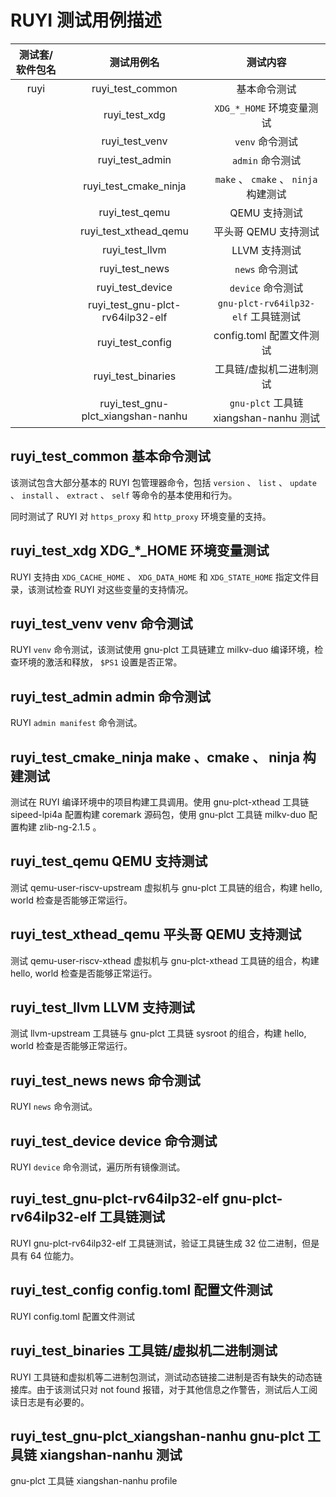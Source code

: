 # RUYI 测试用例描述

| 测试套/软件包名 | 测试用例名 | 测试内容 |
| :-: | :-: | :-: |
| ruyi | ruyi\_test\_common | 基本命令测试 |
|  | ruyi\_test\_xdg | ``XDG_*_HOME`` 环境变量测试 |
|  | ruyi\_test\_venv | ``venv`` 命令测试 |
|  | ruyi\_test\_admin | ``admin`` 命令测试 |
|  | ruyi\_test\_cmake\_ninja | ``make`` 、 ``cmake`` 、 ``ninja`` 构建测试 |
|  | ruyi\_test\_qemu | QEMU 支持测试 |
|  | ruyi\_test\_xthead\_qemu | 平头哥 QEMU 支持测试 |
|  | ruyi\_test\_llvm | LLVM 支持测试 |
|  | ruyi\_test\_news | ``news`` 命令测试 |
|  | ruyi\_test\_device | ``device`` 命令测试 |
|  | ruyi\_test\_gnu-plct-rv64ilp32-elf | ``gnu-plct-rv64ilp32-elf`` 工具链测试 |
|  | ruyi\_test\_config | config.toml 配置文件测试 |
|  | ruyi\_test\_binaries | 工具链/虚拟机二进制测试 |
|  | ruyi\_test\_gnu-plct\_xiangshan-nanhu | ``gnu-plct`` 工具链 xiangshan-nanhu 测试 |

## ruyi\_test\_common 基本命令测试

该测试包含大部分基本的 RUYI 包管理器命令，包括 ``version`` 、 ``list`` 、 ``update`` 、 ``install`` 、 ``extract`` 、 ``self`` 等命令的基本使用和行为。

同时测试了 RUYI 对 ``https_proxy`` 和 ``http_proxy`` 环境变量的支持。

## ruyi\_test\_xdg XDG\_\*\_HOME 环境变量测试

RUYI 支持由 ``XDG_CACHE_HOME`` 、 ``XDG_DATA_HOME`` 和 ``XDG_STATE_HOME`` 指定文件目录，该测试检查 RUYI 对这些变量的支持情况。

## ruyi\_test\_venv venv 命令测试

RUYI ``venv`` 命令测试，该测试使用 gnu-plct 工具链建立 milkv-duo 编译环境，检查环境的激活和释放， ``$PS1`` 设置是否正常。

## ruyi\_test\_admin admin 命令测试

RUYI ``admin manifest`` 命令测试。

## ruyi\_test\_cmake\_ninja make 、cmake 、 ninja 构建测试

测试在 RUYI 编译环境中的项目构建工具调用。使用 gnu-plct-xthead 工具链 sipeed-lpi4a 配置构建 coremark 源码包，使用 gnu-plct 工具链 milkv-duo 配置构建 zlib-ng-2.1.5 。

## ruyi\_test\_qemu QEMU 支持测试

测试 qemu-user-riscv-upstream 虚拟机与 gnu-plct 工具链的组合，构建 hello, world 检查是否能够正常运行。

## ruyi\_test\_xthead\_qemu 平头哥 QEMU 支持测试

测试 qemu-user-riscv-xthead 虚拟机与 gnu-plct-xthead 工具链的组合，构建 hello, world 检查是否能够正常运行。

## ruyi\_test\_llvm LLVM 支持测试

测试 llvm-upstream 工具链与 gnu-plct 工具链 sysroot 的组合，构建 hello, world 检查是否能够正常运行。

## ruyi\_test\_news news 命令测试

RUYI ``news`` 命令测试。

## ruyi\_test\_device device 命令测试

RUYI ``device`` 命令测试，遍历所有镜像测试。

## ruyi\_test\_gnu-plct-rv64ilp32-elf gnu-plct-rv64ilp32-elf 工具链测试

RUYI gnu-plct-rv64ilp32-elf 工具链测试，验证工具链生成 32 位二进制，但是具有 64 位能力。

## ruyi\_test\_config config.toml 配置文件测试

RUYI config.toml 配置文件测试

## ruyi\_test\_binaries 工具链/虚拟机二进制测试

RUYI 工具链和虚拟机等二进制包测试，测试动态链接二进制是否有缺失的动态链接库。由于该测试只对 not found 报错，对于其他信息之作警告，测试后人工阅读日志是有必要的。

## ruyi\_test\_gnu-plct\_xiangshan-nanhu gnu-plct 工具链 xiangshan-nanhu 测试

gnu-plct 工具链 xiangshan-nanhu profile


